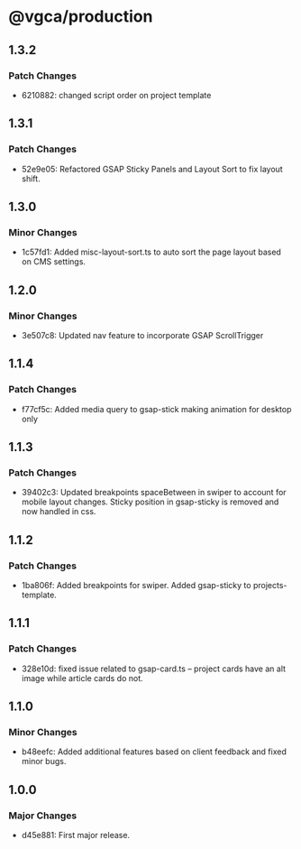 # @vgca/production

## 1.3.2

### Patch Changes

- 6210882: changed script order on project template

## 1.3.1

### Patch Changes

- 52e9e05: Refactored GSAP Sticky Panels and Layout Sort to fix layout shift.

## 1.3.0

### Minor Changes

- 1c57fd1: Added misc-layout-sort.ts to auto sort the page layout based on CMS settings.

## 1.2.0

### Minor Changes

- 3e507c8: Updated nav feature to incorporate GSAP ScrollTrigger

## 1.1.4

### Patch Changes

- f77cf5c: Added media query to gsap-stick making animation for desktop only

## 1.1.3

### Patch Changes

- 39402c3: Updated breakpoints spaceBetween in swiper to account for mobile layout changes. Sticky position in gsap-sticky is removed and now handled in css.

## 1.1.2

### Patch Changes

- 1ba806f: Added breakpoints for swiper. Added gsap-sticky to projects-template.

## 1.1.1

### Patch Changes

- 328e10d: fixed issue related to gsap-card.ts – project cards have an alt image while article cards do not.

## 1.1.0

### Minor Changes

- b48eefc: Added additional features based on client feedback and fixed minor bugs.

## 1.0.0

### Major Changes

- d45e881: First major release.
